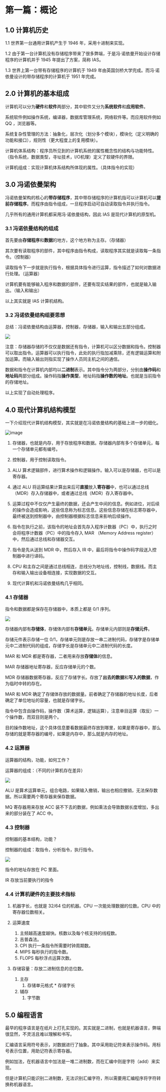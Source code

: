 # 第一篇：概论

## 1.0 计算机历史

1.1 世界第一台通用计算机产生于 1946 年，采用十进制来实现。

1.2 由于第一台计算机没有存储程序带来了很多弊端，于是冯·诺依曼开始设计存储程序的计算机并于 1945 年提出了方案，简称 IAS。

1.3 世界上第一台带有存储程序的计算机于 1949 年由英国剑桥大学完成。而冯·诺依曼设计的带存储程序的计算机于 1951 年完成。

## 2.0 计算机的基本组成

计算机可以分为**硬件**和**软件**两部分，其中软件又分为**系统软件**和**应用软件**。

系统软件例如操作系统，编译器，数据库管理系统，网络软件等。而应用软件例如 QQ ，浏览器等。

系统复杂性管理的方法：抽象化，层次化（划分多个模块），模块化（定义明确的功能和接口），规则性（更大程度上的复用模块）。

计算机体系结构：程序员所见到的计算机系统的属性概念性的结构与功能特性。（指令系统，数据类型，寻址技术，I/O机理）定义了软硬件的界限。

计算机组成：实现计算机体系结构所体现的属性。（具体指令的实现）

## 3.0 冯诺依曼架构

冯诺依曼架构的核心的**带存储程序**，其中带存储程序的计算机指可以计算机可以**提前存储程序**。而程序由指令组成，一旦程序启动可自动读取指令并执行指令。

几乎所有的通用计算机都采用冯·诺依曼结构，因此 IAS 是现代计算机的原型机。

### 3.1 冯诺依曼结构的组成

首先要由**存储程序**和**数据**的地方，这个地方称为主存。（存储器）

其次要有读取程序的部件，其中程序由指令构成，读取程序其实就是读取每一条指令。（控制器）

读取指令下一步就是执行指令，根据具体指令进行运算，指令描述了如何对数据进行处理。（运算器）

计算机要有能够输入程序和数据的部件，还要有现实结果的部件，也就是输入输出。（输入和输出）

以上其实就是 IAS 计算机结构。

### 3.2 冯诺依曼结构组要思想

总结：冯诺依曼结构由运算器，控制器，存储器，输入和输出五部分组成。

![](https://cdn.jsdelivr.net/gh/weijiew/pic@master/images/20200820210523.png)

注意：存储器存储的不仅仅是数据还有指令，计算机可以区分数据和指令。控制器可以取出指令。运算器可以执行指令，此处的执行指加减乘除，还有逻辑运算和附加运算。而输入输出则指实现了操作人员同主机之间的通信。

数据和指令在计算机内部均以**二进制**表示。其中指令分为两部分，分别由**操作码**和**地址码**两部分组成。操作码指**操作类型**，地址码指**操作数的地址**。也就是当前指令的存储地址。

以上实现了自动处理程序。





## 4.0 现代计算机结构模型

一下介绍现代计算机结构模型，其实就是在冯诺依曼结构的基础上进一步的细化。

![image](https://cdn.jsdelivr.net/gh/weijiew/pic@master/images/image.2avdk8copt1c.png)

1. 存储器，也就是内存，用于存放程序和数据。存储器内部有多个存储单元，每一个存储单元都有编号。

2. 控制器，用于控制读取指令。

3. ALU 算术逻辑部件，进行算术操作和逻辑操作。输入可以是存储器，也可以是寄存器。

4. 通过 ALU 将运算结果计算出来后可**直接**放入**寄存器**中，也可以通过总线（MDR）存入存储器中，或者通过总线（MDR）存入寄存器中。

5. 运算过程中不仅仅产生最终的数据，还会产生中间的信息。例如进位，对后续的操作会造成影响，这些信息称为标志信息。这些信息存储在标志寄存器中，最终被送到控制器中，由控制器根据标志信息来影响后续操作。

6. 指令在执行之前，该指令的地址会首先存入程序计数器（PC）中，执行之时会将程序计数器（PC）中的指令存入 MAR （Memory Address register） 中，然后通过总线和存储器交互。

7. 指令是先从送到 MDR 中，然后存入 IR 中，最后将指令中操作码字段送入控制器中进行译码。

8. CPU 和主存之间是通过总线相连，总线分为地址线，控制线，数据线。而主存和输入输出设备相连接，实现数据的交互。

9. 现代计算机和冯诺依曼结构几乎相同。

### 4.1 存储器

指令和数据都是保存在存储器中，本质上都是 0/1 序列。

![](https://cdn.jsdelivr.net/gh/weijiew/pic@master/images/20200820212547.png)

存储器内部有**存储体**，存储体内部有**存储单元**，存储单元内部则是**存储元件**。

存储元件表示存储一位 0/1，存储单元则是存放一串二进制代码，存储字是存储单元中二进制代码的组成，存储字长是存储单元中二进制代码的长度。

MAR 和 MDR 都是寄存器，二者用来存放**存储体**的信息。

MAR 存储器地址寄存器，反应存储单元的个数。

MDR 存储器数据寄存器，反应了存储字长。存放了**出去的数据**和**写入的数据**，作为临时中转的存在。

MAR 和 MDR 确定了存储体存放的数据量。前者确定了存储器的地址长度，后者确定了单位地址的容量，也就是存储字长。

指令中包含由操作码，操作数（算术运算，逻辑运算），注意单目运算（取反）一个操作数，而双目则是两个。

目的操作数地址，这个具体信息要看数据最终存放到哪里，如果是寄存器中，那么存储的就是寄存器的编号，如果是内存中，那么就是内存的地址。

### 4.2 运算器

运算器的结构，功能，如何工作？

运算器的组成：（不同的计算机存在差异）

![](https://cdn.jsdelivr.net/gh/weijiew/pic@master/images/20200820213854.png)

ALU 是算术运算单元，组合电路，如果输入撤销，输出也相应撤销，无法保存数据。所以需要两个寄存器来保存数据。

MQ 寄存器用来存放 ACC 装不下去的数据，例如乘法会导致数据长度增加，多出来的部分装在了 ACC 中。

### 4.3 控制器

控制器的基本结构，功能？

控制器的组成：取指令，分析指令，执行指令。

![](https://cdn.jsdelivr.net/gh/weijiew/pic@master/images/20200820220642.png)

指令的地址存放在 PC 里面。

IR 存放当前要执行的指令

### 4.4 计算机硬件的主要技术指标

1. 机器字长，也就是 32/64 位的机器。CPU 一次能处理数据的位数。CPU 中的寄存器位数相关。
2. 运算速度
   1. 主频越高速度越快。核数以及每个核支持的线程数。
   2. 吉普森法。
   3. CPI 执行一条指令所需要时钟周期数。
   4. MIPS 每秒执行的指令数。
   5. FLOPS 每秒浮点运算次数。

3. 存储容量：存放二进制信息的总位数。
   1. 主存
      1. 存储单元格式 * 存储字长
   2. 辅存
      1. 字节数


## 5.0 编程语言

最早的程序语言是在纸片上打孔实现的。其实就是二进制，也就是机器语言，弊端很显然，不灵活且难以理解和书写。

汇编语言采用符号表示，对数据进行了抽象。其中采用助记符来表示操作码。用标号表示位置，用助记符表示寄存器。

例如加法，在机器语言中加法是一堆二进制数，而在汇编中则是字符（add）来实现。

但是计算机只能识别二进制数，无法识别汇编字符，所以需要用汇编程序将字符转换称机器语言。


